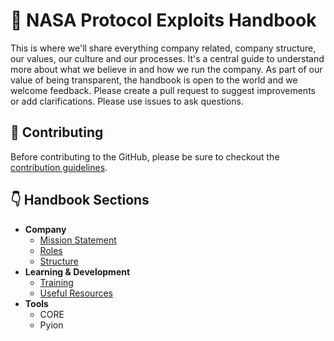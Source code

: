 # :rocket: NASA Protocol Exploits Handbook
This is where we'll share everything company related, company structure, our values, our culture and our 
processes. It's a central guide to understand more about what we believe in and how we run the company. 
As part of our value of being transparent, the handbook is open to the world and we welcome feedback. 
Please create a pull request to suggest improvements or add clarifications. Please use issues to ask 
questions.

## :pencil: Contributing
Before contributing to the GitHub, please be sure to checkout the [contribution guidelines](CONTRIBUTING.md).


## :point_down: Handbook Sections
- <b>Company</b>
  - [Mission Statement](docs/company/training/mission-statement.md)
  - [Roles](docs/company/training/roles.md)
  - [Structure](docs/company/training/structure.md)
- <b>Learning & Development</b>
  - [Training](docs/learning/training/README.md)
  - [Useful Resources](docs/learning/useful-resources/README.md)
- <b>Tools</b>
  - CORE 
  - Pyion   
